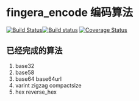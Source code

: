 fingera_encode 编码算法
=====================================
[![Build Status](https://travis-ci.org/fingera/fingera_encode.svg?branch=master)](https://travis-ci.org/fingera/fingera_encode)[![Build status](https://ci.appveyor.com/api/projects/status/mea6tnhrgmbg9i8s/branch/master?svg=true)](https://ci.appveyor.com/project/fingera/fingera-encode/branch/master)
[![Coverage Status](https://coveralls.io/repos/github/fingera/fingera_encode/badge.svg?branch=master)](https://coveralls.io/github/fingera/fingera_encode?branch=master)

已经完成的算法
-------------

1. base32
2. base58
3. base64
   base64url
4. varint
   zigzag
   compactsize
5. hex
   reverse_hex
